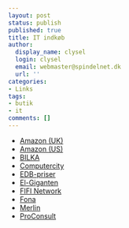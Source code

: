 ```yaml
---
layout: post
status: publish
published: true
title: IT indkøb
author:
  display_name: clysel
  login: clysel
  email: webmaster@spindelnet.dk
  url: ''
categories:
- Links
tags:
- butik
- it
comments: []
---
```

<ul class="xoxo blogroll">
<li><a href="http://www.amazon.co.uk/">Amazon (UK)</a></li>
<li><a href="http://www.amazon.com/">Amazon (US)</a></li>
<li><a href="http://www.bilka.dk/">BILKA</a></li>
<li><a href="http://www.computercity.dk/">Computercity</a></li>
<li><a href="http://www.edbpriser.dk/">EDB-priser</a></li>
<li><a href="http://www.elgiganten.dk/">El-Giganten</a></li>
<li><a href="http://www.fifonetwork.com/">FIFI Network</a></li>
<li><a href="http://www.fona.dk/">Fona</a></li>
<li><a href="http://www.merlin.dk/">Merlin</a></li>
<li><a href="http://www.proconsult.dk/">ProConsult</a></li><br />
</ul></p>
